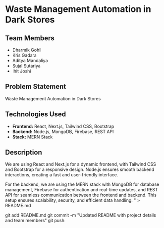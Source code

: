 # Waste Management Automation in Dark Stores

## Team Members
- Dharmik Gohil
- Kris Gadara
- Aditya Mandaliya
- Sujal Sutariya
- Ihit Joshi

## Problem Statement
Waste Management Automation in Dark Stores

## Technologies Used
- **Frontend:** React, Next.js, Tailwind CSS, Bootstrap
- **Backend:** Node.js, MongoDB, Firebase, REST API
- **Stack:** MERN Stack

## Description
We are using React and Next.js for a dynamic frontend, with Tailwind CSS and Bootstrap for a responsive design. Node.js ensures smooth backend interactions, creating a fast and user-friendly interface.

For the backend, we are using the MERN stack with MongoDB for database management, Firebase for authentication and real-time updates, and REST API for seamless communication between the frontend and backend. This setup ensures scalability, security, and efficient data handling.
" > README.md

git add README.md
git commit -m "Updated README with project details and team members"
git push
